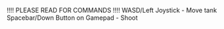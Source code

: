 !!!! PLEASE READ FOR COMMANDS !!!!
WASD/Left Joystick - Move tank
Spacebar/Down Button on Gamepad - Shoot
